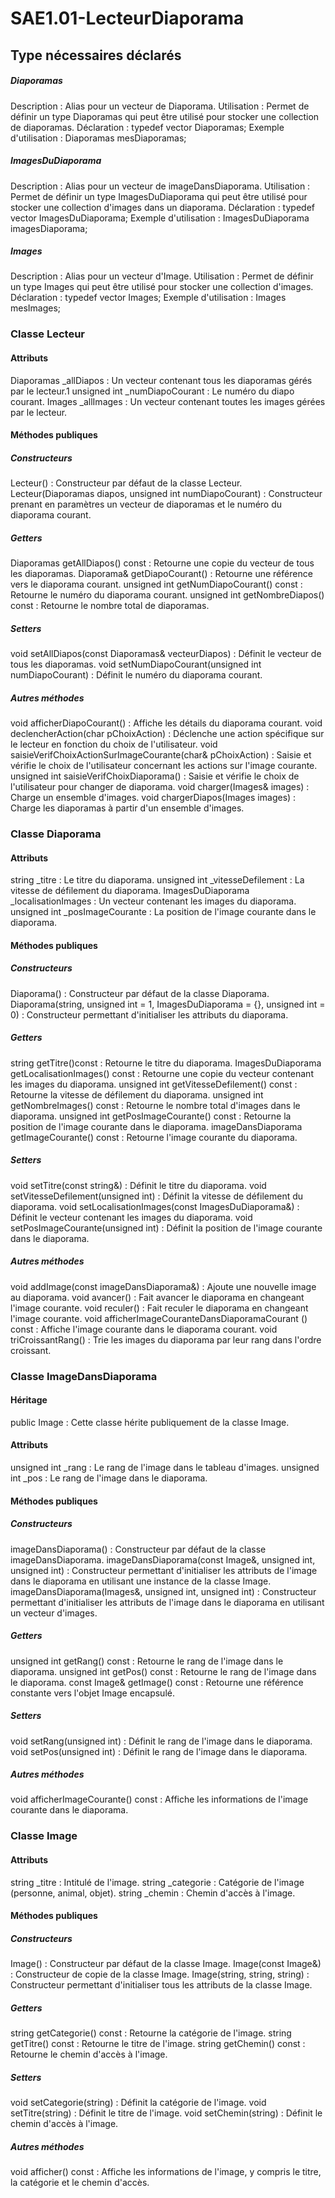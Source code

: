 # SAE1.01-LecteurDiaporama


## Type nécessaires déclarés

##### Diaporamas
Description : Alias pour un vecteur de Diaporama.
Utilisation : Permet de définir un type Diaporamas qui peut être utilisé pour stocker une collection de diaporamas.
Déclaration : typedef vector<Diaporama> Diaporamas;
Exemple d'utilisation : Diaporamas mesDiaporamas;

##### ImagesDuDiaporama
Description : Alias pour un vecteur de imageDansDiaporama.
Utilisation : Permet de définir un type ImagesDuDiaporama qui peut être utilisé pour stocker une collection d'images dans un diaporama.
Déclaration : typedef vector<imageDansDiaporama> ImagesDuDiaporama;
Exemple d'utilisation : ImagesDuDiaporama imagesDiaporama;

##### Images
Description : Alias pour un vecteur d'Image.
Utilisation : Permet de définir un type Images qui peut être utilisé pour stocker une collection d'images.
Déclaration : typedef vector<Image> Images;
Exemple d'utilisation : Images mesImages;


### Classe Lecteur

#### Attributs
Diaporamas _allDiapos : Un vecteur contenant tous les diaporamas gérés par le lecteur.1
unsigned int _numDiapoCourant : Le numéro du diapo courant.
Images _allImages : Un vecteur contenant toutes les images gérées par le lecteur.


#### Méthodes publiques
##### Constructeurs
Lecteur() : Constructeur par défaut de la classe Lecteur.
Lecteur(Diaporamas diapos, unsigned int numDiapoCourant) : Constructeur prenant en paramètres un vecteur de diaporamas et le numéro du diaporama courant.

##### Getters
Diaporamas getAllDiapos() const : Retourne une copie du vecteur de tous les diaporamas.
Diaporama& getDiapoCourant() : Retourne une référence vers le diaporama courant.
unsigned int getNumDiapoCourant() const : Retourne le numéro du diaporama courant.
unsigned int getNombreDiapos() const : Retourne le nombre total de diaporamas.

##### Setters
void setAllDiapos(const Diaporamas& vecteurDiapos) : Définit le vecteur de tous les diaporamas.
void setNumDiapoCourant(unsigned int numDiapoCourant) : Définit le numéro du diaporama courant.

##### Autres méthodes
void afficherDiapoCourant() : Affiche les détails du diaporama courant.
void declencherAction(char pChoixAction) : Déclenche une action spécifique sur le lecteur en fonction du choix de l'utilisateur.
void saisieVerifChoixActionSurImageCourante(char& pChoixAction) : Saisie et vérifie le choix de l'utilisateur concernant les actions sur l'image courante.
unsigned int saisieVerifChoixDiaporama() : Saisie et vérifie le choix de l'utilisateur pour changer de diaporama.
void charger(Images& images) : Charge un ensemble d'images.
void chargerDiapos(Images images) : Charge les diaporamas à partir d'un ensemble d'images.



### Classe Diaporama

#### Attributs
string _titre : Le titre du diaporama.
unsigned int _vitesseDefilement : La vitesse de défilement du diaporama.
ImagesDuDiaporama _localisationImages : Un vecteur contenant les images du diaporama.
unsigned int _posImageCourante : La position de l'image courante dans le diaporama.

#### Méthodes publiques

##### Constructeurs
Diaporama() : Constructeur par défaut de la classe Diaporama.
Diaporama(string, unsigned int = 1, ImagesDuDiaporama = {}, unsigned int = 0) : Constructeur permettant d'initialiser les attributs du diaporama.

##### Getters
string getTitre()const : Retourne le titre du diaporama.
ImagesDuDiaporama getLocalisationImages() const : Retourne une copie du vecteur contenant les images du diaporama.
unsigned int getVitesseDefilement() const : Retourne la vitesse de défilement du diaporama.
unsigned int getNombreImages() const : Retourne le nombre total d'images dans le diaporama.
unsigned int getPosImageCourante() const : Retourne la position de l'image courante dans le diaporama.
imageDansDiaporama getImageCourante() const : Retourne l'image courante du diaporama.

##### Setters
void setTitre(const string&) : Définit le titre du diaporama.
void setVitesseDefilement(unsigned int) : Définit la vitesse de défilement du diaporama.
void setLocalisationImages(const ImagesDuDiaporama&) : Définit le vecteur contenant les images du diaporama.
void setPosImageCourante(unsigned int) : Définit la position de l'image courante dans le diaporama.

##### Autres méthodes
void addImage(const imageDansDiaporama&) : Ajoute une nouvelle image au diaporama.
void avancer() : Fait avancer le diaporama en changeant l'image courante.
void reculer() : Fait reculer le diaporama en changeant l'image courante.
void afficherImageCouranteDansDiaporamaCourant () const : Affiche l'image courante dans le diaporama courant.
void triCroissantRang() : Trie les images du diaporama par leur rang dans l'ordre croissant.



### Classe ImageDansDiaporama

#### Héritage
public Image : Cette classe hérite publiquement de la classe Image.

#### Attributs
unsigned int _rang : Le rang de l'image dans le tableau d'images.
unsigned int _pos : Le rang de l'image dans le diaporama.

#### Méthodes publiques

##### Constructeurs
imageDansDiaporama() : Constructeur par défaut de la classe imageDansDiaporama.
imageDansDiaporama(const Image&, unsigned int, unsigned int) : Constructeur permettant d'initialiser les attributs de l'image dans le diaporama en utilisant une instance de la classe Image.
imageDansDiaporama(Images&, unsigned int, unsigned int) : Constructeur permettant d'initialiser les attributs de l'image dans le diaporama en utilisant un vecteur d'images.

##### Getters
unsigned int getRang() const : Retourne le rang de l'image dans le diaporama.
unsigned int getPos() const : Retourne le rang de l'image dans le diaporama.
const Image& getImage() const : Retourne une référence constante vers l'objet Image encapsulé.

##### Setters
void setRang(unsigned int) : Définit le rang de l'image dans le diaporama.
void setPos(unsigned int) : Définit le rang de l'image dans le diaporama.

##### Autres méthodes
void afficherImageCourante() const : Affiche les informations de l'image courante dans le diaporama.




### Classe Image

#### Attributs
string _titre : Intitulé de l'image.
string _categorie : Catégorie de l'image (personne, animal, objet).
string _chemin : Chemin d'accès à l'image.

#### Méthodes publiques

##### Constructeurs
Image() : Constructeur par défaut de la classe Image.
Image(const Image&) : Constructeur de copie de la classe Image.
Image(string, string, string) : Constructeur permettant d'initialiser tous les attributs de la classe Image.

##### Getters
string getCategorie() const : Retourne la catégorie de l'image.
string getTitre() const : Retourne le titre de l'image.
string getChemin() const : Retourne le chemin d'accès à l'image.

##### Setters
void setCategorie(string) : Définit la catégorie de l'image.
void setTitre(string) : Définit le titre de l'image.
void setChemin(string) : Définit le chemin d'accès à l'image.

##### Autres méthodes
void afficher() const : Affiche les informations de l'image, y compris le titre, la catégorie et le chemin d'accès.

